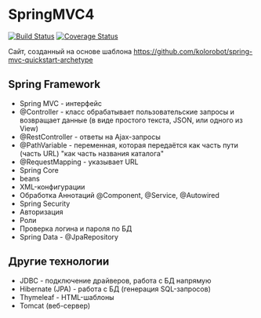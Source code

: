 SpringMVC4
==========

[![Build Status](https://travis-ci.org/levelp/SpringMVC4.svg?branch=master)](https://travis-ci.org/levelp/SpringMVC4)
[![Coverage Status](https://coveralls.io/repos/github/levelp/SpringMVC4/badge.svg?branch=master)](https://coveralls.io/github/levelp/SpringMVC4?branch=master)

Сайт, созданный на основе шаблона https://github.com/kolorobot/spring-mvc-quickstart-archetype

Spring Framework
----------------
* Spring MVC - интерфейс
 * @Controller - класс обрабатывает пользовательские запросы и возвращает данные (в виде простого текста, JSON, или одного из View)
 * @RestController - ответы на Ajax-запросы
 * @PathVariable - переменная, которая передаётся как часть пути (часть URL) "как часть названия каталога"
 * @RequestMapping - указывает URL
* Spring Core
 * beans
 * XML-конфигурации
 * Обработка Аннотаций @Component, @Service, @Autowired
* Spring Security
 * Авторизация
 * Роли
 * Проверка логина и пароля по БД
* Spring Data - @JpaRepository

Другие технологии
-----------------
* JDBC - подключение драйверов, работа с БД напрямую
* Hibernate (JPA) - работа с БД (генерация SQL-запросов)
* Thymeleaf - HTML-шаблоны
* Tomcat (веб-сервер)